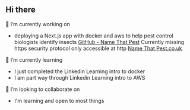 ## Hi there

🔭 I’m currently working on 
- deploying a Next.js app with docker and aws to help pest control biologists identify insects
  [GitHub - Name That Pest](https://github.com/cntencra/namethatpest)
  Currently missing https security protocol only accessible at http
  [Name That Pest.co.uk](http://namethatpest.co.uk)
  

🌱 I’m currently learning
- I just completed the Linkedin Learning intro to docker
- I am part way through Linkedin Learning intro to AWS


👯 I’m looking to collaborate on
  - I'm learning and open to most things

<!--
**cntencra/cntencra** is a ✨ _special_ ✨ repository because its `README.md` (this file) appears on your GitHub profile.

Here are some ideas to get you started:

- 🔭 I’m currently working on ...
- 🌱 I’m currently learning ...
- 👯 I’m looking to collaborate on ...
- 🤔 I’m looking for help with ...
- 💬 Ask me about ...
- 📫 How to reach me: ...
- 😄 Pronouns: ...
- ⚡ Fun fact: ...
-->
